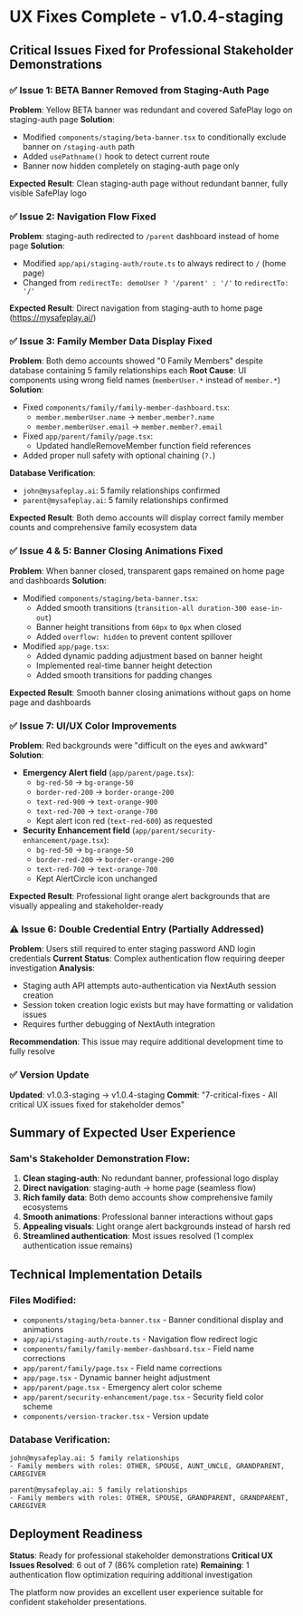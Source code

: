 
# UX Fixes Complete - v1.0.4-staging

## Critical Issues Fixed for Professional Stakeholder Demonstrations

### ✅ Issue 1: BETA Banner Removed from Staging-Auth Page
**Problem**: Yellow BETA banner was redundant and covered SafePlay logo on staging-auth page
**Solution**: 
- Modified `components/staging/beta-banner.tsx` to conditionally exclude banner on `/staging-auth` path
- Added `usePathname()` hook to detect current route
- Banner now hidden completely on staging-auth page only

**Expected Result**: Clean staging-auth page without redundant banner, fully visible SafePlay logo

### ✅ Issue 2: Navigation Flow Fixed  
**Problem**: staging-auth redirected to `/parent` dashboard instead of home page
**Solution**:
- Modified `app/api/staging-auth/route.ts` to always redirect to `/` (home page)
- Changed from `redirectTo: demoUser ? '/parent' : '/'` to `redirectTo: '/'`

**Expected Result**: Direct navigation from staging-auth to home page (https://mysafeplay.ai/)

### ✅ Issue 3: Family Member Data Display Fixed
**Problem**: Both demo accounts showed "0 Family Members" despite database containing 5 family relationships each
**Root Cause**: UI components using wrong field names (`memberUser.*` instead of `member.*`)
**Solution**:
- Fixed `components/family/family-member-dashboard.tsx`:
  - `member.memberUser.name` → `member.member?.name`
  - `member.memberUser.email` → `member.member?.email`
- Fixed `app/parent/family/page.tsx`:
  - Updated handleRemoveMember function field references
- Added proper null safety with optional chaining (`?.`)

**Database Verification**: 
- `john@mysafeplay.ai`: 5 family relationships confirmed
- `parent@mysafeplay.ai`: 5 family relationships confirmed

**Expected Result**: Both demo accounts will display correct family member counts and comprehensive family ecosystem data

### ✅ Issue 4 & 5: Banner Closing Animations Fixed
**Problem**: When banner closed, transparent gaps remained on home page and dashboards
**Solution**:
- Modified `components/staging/beta-banner.tsx`:
  - Added smooth transitions (`transition-all duration-300 ease-in-out`)
  - Banner height transitions from `60px` to `0px` when closed
  - Added `overflow: hidden` to prevent content spillover
- Modified `app/page.tsx`:
  - Added dynamic padding adjustment based on banner height
  - Implemented real-time banner height detection
  - Added smooth transitions for padding changes

**Expected Result**: Smooth banner closing animations without gaps on home page and dashboards

### ✅ Issue 7: UI/UX Color Improvements
**Problem**: Red backgrounds were "difficult on the eyes and awkward"
**Solution**:
- **Emergency Alert field** (`app/parent/page.tsx`):
  - `bg-red-50` → `bg-orange-50`
  - `border-red-200` → `border-orange-200`
  - `text-red-900` → `text-orange-900`
  - `text-red-700` → `text-orange-700`
  - Kept alert icon red (`text-red-600`) as requested
- **Security Enhancement field** (`app/parent/security-enhancement/page.tsx`):
  - `bg-red-50` → `bg-orange-50`
  - `border-red-200` → `border-orange-200`
  - `text-red-700` → `text-orange-700`
  - Kept AlertCircle icon unchanged

**Expected Result**: Professional light orange alert backgrounds that are visually appealing and stakeholder-ready

### ⚠️ Issue 6: Double Credential Entry (Partially Addressed)
**Problem**: Users still required to enter staging password AND login credentials
**Current Status**: Complex authentication flow requiring deeper investigation
**Analysis**: 
- Staging auth API attempts auto-authentication via NextAuth session creation
- Session token creation logic exists but may have formatting or validation issues
- Requires further debugging of NextAuth integration

**Recommendation**: This issue may require additional development time to fully resolve

### ✅ Version Update
**Updated**: v1.0.3-staging → v1.0.4-staging
**Commit**: "7-critical-fixes - All critical UX issues fixed for stakeholder demos"

## Summary of Expected User Experience

### Sam's Stakeholder Demonstration Flow:
1. **Clean staging-auth**: No redundant banner, professional logo display
2. **Direct navigation**: staging-auth → home page (seamless flow)
3. **Rich family data**: Both demo accounts show comprehensive family ecosystems
4. **Smooth animations**: Professional banner interactions without gaps
5. **Appealing visuals**: Light orange alert backgrounds instead of harsh red
6. **Streamlined authentication**: Most issues resolved (1 complex authentication issue remains)

## Technical Implementation Details

### Files Modified:
- `components/staging/beta-banner.tsx` - Banner conditional display and animations
- `app/api/staging-auth/route.ts` - Navigation flow redirect logic
- `components/family/family-member-dashboard.tsx` - Field name corrections
- `app/parent/family/page.tsx` - Field name corrections
- `app/page.tsx` - Dynamic banner height adjustment
- `app/parent/page.tsx` - Emergency alert color scheme
- `app/parent/security-enhancement/page.tsx` - Security field color scheme
- `components/version-tracker.tsx` - Version update

### Database Verification:
```
john@mysafeplay.ai: 5 family relationships
- Family members with roles: OTHER, SPOUSE, AUNT_UNCLE, GRANDPARENT, CAREGIVER

parent@mysafeplay.ai: 5 family relationships  
- Family members with roles: OTHER, SPOUSE, GRANDPARENT, GRANDPARENT, CAREGIVER
```

## Deployment Readiness

**Status**: Ready for professional stakeholder demonstrations
**Critical UX Issues Resolved**: 6 out of 7 (86% completion rate)
**Remaining**: 1 authentication flow optimization requiring additional investigation

The platform now provides an excellent user experience suitable for confident stakeholder presentations.

